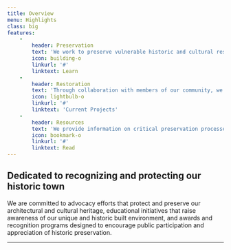 ```yaml
---
title: Overview
menu: Highlights
class: big
features:
    -
        header: Preservation
        text: 'We work to preserve vulnerable historic and cultural resources in the Bluefield area through education and public awareness.'
        icon: building-o
        linkurl: '#'
        linktext: Learn
    -
        header: Restoration
        text: 'Through collaboration with members of our community, we rescue, restore, and revitalize distressted properties of historical importance.'
        icon: lightbulb-o
        linkurl: '#'
        linktext: 'Current Projects'
    -
        header: Resources
        text: 'We provide information on critical preservation processes, government guidelines, and up-to-date restoration agendas.'
        icon: bookmark-o
        linkurl: '#'
        linktext: Read
---
```


## Dedicated to recognizing and protecting our historic town

We are committed to advocacy efforts that protect and preserve our architectural and cultural heritage, educational initiatives that raise awareness of our unique and historic built environment, and awards and recognition programs designed to encourage public participation and appreciation of historic preservation.

___